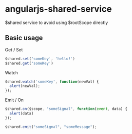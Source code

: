 angularjs-shared-service
========================

$shared service to avoid using $rootScope directly


Basic usage
-----------

Get / Set

~~~ js
$shared.set('someKey', 'hello!')
$shared.get('someKey')
~~~

Watch

~~~ js
$shared.watch('someKey', function(newVal) {
  alert(newVal);
});
~~~

Emit / On

~~~ js
$shared.on($scope, "someSignal", function(event, data) {
  alert(data)
});

$shared.emit("someSignal", "someMessage");
~~~